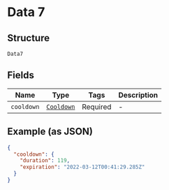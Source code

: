 
# Data 7

## Structure

`Data7`

## Fields

| Name | Type | Tags | Description |
|  --- | --- | --- | --- |
| `cooldown` | [`Cooldown`](../../doc/models/cooldown.md) | Required | - |

## Example (as JSON)

```json
{
  "cooldown": {
    "duration": 119,
    "expiration": "2022-03-12T00:41:29.285Z"
  }
}
```

